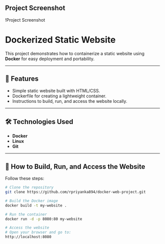 ## Project Screenshot
!Project Screenshot

# Dockerized Static Website

This project demonstrates how to containerize a static website using **Docker** for easy deployment and portability.

---

## 📌 Features
- Simple static website built with HTML/CSS.
- Dockerfile for creating a lightweight container.
- Instructions to build, run, and access the website locally.

---

## 🛠️ Technologies Used
- **Docker**
- **Linux**
- **Git**

---

## 🚀 How to Build, Run, and Access the Website
Follow these steps:

```bash
# Clone the repository
git clone https://github.com/rpriyanka894/docker-web-project.git

# Build the Docker image
docker build -t my-website .

# Run the container
docker run -d -p 8080:80 my-website

# Access the website
# Open your browser and go to:
http://localhost:8080

